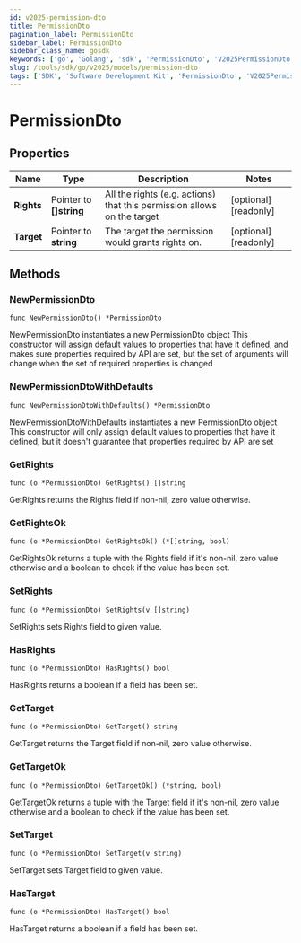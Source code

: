 ```yaml
---
id: v2025-permission-dto
title: PermissionDto
pagination_label: PermissionDto
sidebar_label: PermissionDto
sidebar_class_name: gosdk
keywords: ['go', 'Golang', 'sdk', 'PermissionDto', 'V2025PermissionDto'] 
slug: /tools/sdk/go/v2025/models/permission-dto
tags: ['SDK', 'Software Development Kit', 'PermissionDto', 'V2025PermissionDto']
---
```


# PermissionDto

## Properties

Name | Type | Description | Notes
------------ | ------------- | ------------- | -------------
**Rights** | Pointer to **[]string** | All the rights (e.g. actions) that this permission allows on the target | [optional] [readonly] 
**Target** | Pointer to **string** | The target the permission would grants rights on. | [optional] [readonly] 

## Methods

### NewPermissionDto

`func NewPermissionDto() *PermissionDto`

NewPermissionDto instantiates a new PermissionDto object
This constructor will assign default values to properties that have it defined,
and makes sure properties required by API are set, but the set of arguments
will change when the set of required properties is changed

### NewPermissionDtoWithDefaults

`func NewPermissionDtoWithDefaults() *PermissionDto`

NewPermissionDtoWithDefaults instantiates a new PermissionDto object
This constructor will only assign default values to properties that have it defined,
but it doesn't guarantee that properties required by API are set

### GetRights

`func (o *PermissionDto) GetRights() []string`

GetRights returns the Rights field if non-nil, zero value otherwise.

### GetRightsOk

`func (o *PermissionDto) GetRightsOk() (*[]string, bool)`

GetRightsOk returns a tuple with the Rights field if it's non-nil, zero value otherwise
and a boolean to check if the value has been set.

### SetRights

`func (o *PermissionDto) SetRights(v []string)`

SetRights sets Rights field to given value.

### HasRights

`func (o *PermissionDto) HasRights() bool`

HasRights returns a boolean if a field has been set.

### GetTarget

`func (o *PermissionDto) GetTarget() string`

GetTarget returns the Target field if non-nil, zero value otherwise.

### GetTargetOk

`func (o *PermissionDto) GetTargetOk() (*string, bool)`

GetTargetOk returns a tuple with the Target field if it's non-nil, zero value otherwise
and a boolean to check if the value has been set.

### SetTarget

`func (o *PermissionDto) SetTarget(v string)`

SetTarget sets Target field to given value.

### HasTarget

`func (o *PermissionDto) HasTarget() bool`

HasTarget returns a boolean if a field has been set.


